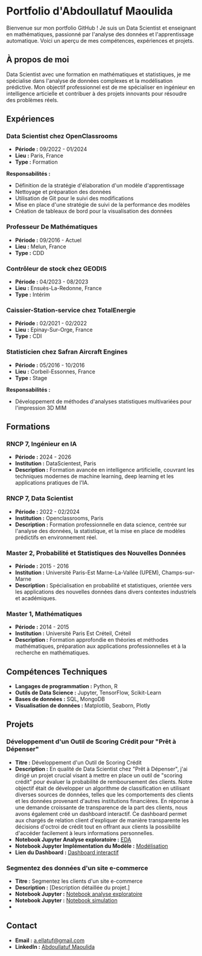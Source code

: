 # Portfolio d'Abdoullatuf Maoulida

Bienvenue sur mon portfolio GitHub ! Je suis un Data Scientist et enseignant en mathématiques, passionné par l'analyse des données et l'apprentissage automatique. Voici un aperçu de mes compétences, expériences et projets.

## À propos de moi

Data Scientist avec une formation en mathématiques et statistiques, je me spécialise dans l'analyse de données complexes et la modélisation prédictive. Mon objectif professionnel est de me spécialiser en ingénieur en intelligence articielle et contribuer à des projets innovants pour résoudre des problèmes réels.

## Expériences

### Data Scientist chez OpenClassrooms
- **Période :** 09/2022 - 01/2024
- **Lieu :** Paris, France
- **Type :** Formation

**Responsabilités :**
- Définition de la stratégie d'élaboration d'un modèle d'apprentissage
- Nettoyage et préparation des données
- Utilisation de Git pour le suivi des modifications
- Mise en place d'une stratégie de suivi de la performance des modèles
- Création de tableaux de bord pour la visualisation des données

### Professeur De Mathématiques
- **Période :** 09/2016 - Actuel
- **Lieu :** Melun, France
- **Type :** CDD

### Contrôleur de stock chez GEODIS
- **Période :** 04/2023 - 08/2023
- **Lieu :** Ensuès-La-Redonne, France
- **Type :** Intérim

### Caissier-Station-service chez TotalEnergie
- **Période :** 02/2021 - 02/2022
- **Lieu :** Epinay-Sur-Orge, France
- **Type :** CDI

### Statisticien chez Safran Aircraft Engines
- **Période :** 05/2016 - 10/2016
- **Lieu :** Corbeil-Essonnes, France
- **Type :** Stage

**Responsabilités :**
- Développement de méthodes d'analyses statistiques multivariées pour l'impression 3D MIM

## Formations

### RNCP 7, Ingénieur en IA
- **Période :** 2024 - 2026
- **Institution :** DataScientest, Paris
- **Description :** Formation avancée en intelligence artificielle, couvrant les techniques modernes de machine learning, deep learning et les applications pratiques de l'IA.

### RNCP 7, Data Scientist
- **Période :** 2022 - 02/2024
- **Institution :** Openclassrooms, Paris
- **Description :** Formation professionnelle en data science, centrée sur l'analyse des données, la statistique, et la mise en place de modèles prédictifs en environnement réel.

### Master 2, Probabilité et Statistiques des Nouvelles Données
- **Période :** 2015 - 2016
- **Institution :** Université Paris-Est Marne-La-Vallée (UPEM), Champs-sur-Marne
- **Description :** Spécialisation en probabilité et statistiques, orientée vers les applications des nouvelles données dans divers contextes industriels et académiques.

### Master 1, Mathématiques
- **Période :** 2014 - 2015
- **Institution :** Université Paris Est Créteil, Créteil
- **Description :** Formation approfondie en théories et méthodes mathématiques, préparation aux applications professionnelles et à la recherche en mathématiques.


## Compétences Techniques

- **Langages de programmation :** Python, R
- **Outils de Data Science :** Jupyter, TensorFlow, Scikit-Learn
- **Bases de données :** SQL, MongoDB
- **Visualisation de données :** Matplotlib, Seaborn, Plotly

## Projets

### Développement d'un Outil de Scoring Crédit pour "Prêt à Dépenser"
- **Titre :** Développement d'un Outil de Scoring Crédit
- **Description :** En qualité de Data Scientist chez "Prêt à Dépenser", j'ai dirigé un projet crucial visant à mettre en place un outil de "scoring crédit" pour évaluer la probabilité de remboursement des clients. Notre objectif était de développer un algorithme de classification en utilisant diverses sources de données, telles que les comportements des clients et les données provenant d'autres institutions financières. En réponse à une demande croissante de transparence de la part des clients, nous avons également créé un dashboard interactif. Ce dashboard permet aux chargés de relation client d'expliquer de manière transparente les décisions d'octroi de crédit tout en offrant aux clients la possibilité d'accéder facilement à leurs informations personnelles.
- **Notebook Jupyter Analyse exploratoire :** [EDA](https://github.com/Abdoullatuf/Portfolio/blob/main/Notebook1_P7_Exploration_Abdoullatuf_Maoulida_02_2023.ipynb)
- **Notebook Jupyter Implémentation du Modèle :** [Modélisation](https://github.com/Abdoullatuf/Portfolio/blob/main/Notebook2_P7_Modelisation_Abdoullatuf_Maoulida.ipynb)
- **Lien du Dashboard :** [Dashboard interactif](https://streamlit-app-p7.onrender.com/)

### Segmentez des données d'un site e-commerce
- **Titre :** Segmentez les clients d'un site e-commerce
- **Description :** [Description détaillée du projet.]
- **Notebook Jupyter :** [Notebook analyse exploratoire](https://github.com/Abdoullatuf/Portfolio/blob/main/Abdoullatuf_Maoulida_1_notebook_exploration_082022.ipynb)
- **Notebook Jupyter :** [Notebook simulation](https://github.com/Abdoullatuf/Portfolio/blob/main/Abdoullatuf_Maoulida_3_notebook_simulation_082022.ipynb)
- 

## Contact

- **Email :** a.ellatuf@gmail.com
- **LinkedIn :** [Abdoullatuf Maoulida](https://www.linkedin.com/in/abdoullatuf-maoulida/)





